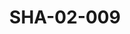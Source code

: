 ---
pid: SHA-02-009
title: SHA-02-009
language: ar
original_label: 
rights: شرحبيل احمد
location_of_original: شرحبيل احمد
photographer_or_studio: 
scanned_from: photograph 12.2 by 16.4
_date: '1962'
location: اريتريا، اسمرا
description: جمهور امام سينيما امباير
additional_notes: اقيم فيه حفل شرحبيل احمد
permission_display: 'yes'
on_server: 'yes'
on_website: 'no'
permalink: /photopages/ar/SHA-02-009.html
layout: photo-page
---